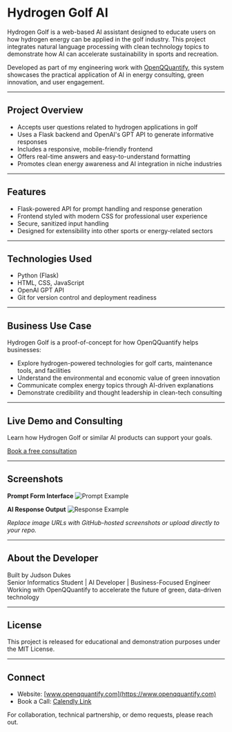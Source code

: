 # Hydrogen Golf AI

Hydrogen Golf is a web-based AI assistant designed to educate users on how hydrogen energy can be applied in the golf industry. This project integrates natural language processing with clean technology topics to demonstrate how AI can accelerate sustainability in sports and recreation.

Developed as part of my engineering work with [OpenQQuantify](https://www.openqquantify.com), this system showcases the practical application of AI in energy consulting, green innovation, and user engagement.

---

## Project Overview

- Accepts user questions related to hydrogen applications in golf
- Uses a Flask backend and OpenAI's GPT API to generate informative responses
- Includes a responsive, mobile-friendly frontend
- Offers real-time answers and easy-to-understand formatting
- Promotes clean energy awareness and AI integration in niche industries

---

## Features

- Flask-powered API for prompt handling and response generation
- Frontend styled with modern CSS for professional user experience
- Secure, sanitized input handling
- Designed for extensibility into other sports or energy-related sectors

---

## Technologies Used

- Python (Flask)
- HTML, CSS, JavaScript
- OpenAI GPT API
- Git for version control and deployment readiness

---

## Business Use Case

Hydrogen Golf is a proof-of-concept for how OpenQQuantify helps businesses:

- Explore hydrogen-powered technologies for golf carts, maintenance tools, and facilities
- Understand the environmental and economic value of green innovation
- Communicate complex energy topics through AI-driven explanations
- Demonstrate credibility and thought leadership in clean-tech consulting

---

## Live Demo and Consulting

Learn how Hydrogen Golf or similar AI products can support your goals.

[Book a free consultation](https://calendly.com/openqquantifyexecutivemeeting/businessdevelopment)

---

## Screenshots

**Prompt Form Interface**
![Prompt Example](https://your-image-url.com/prompt.png)

**AI Response Output**
![Response Example](https://your-image-url.com/response.png)

*Replace image URLs with GitHub-hosted screenshots or upload directly to your repo.*

---

## About the Developer

Built by Judson Dukes  
Senior Informatics Student | AI Developer | Business-Focused Engineer  
Working with OpenQQuantify to accelerate the future of green, data-driven technology

---

## License

This project is released for educational and demonstration purposes under the MIT License.

---

## Connect

- Website: [www.openqquantify.com](https://www.openqquantify.com)
- Book a Call: [Calendly Link](https://calendly.com/openqquantifyexecutivemeeting/businessdevelopment)

For collaboration, technical partnership, or demo requests, please reach out.
